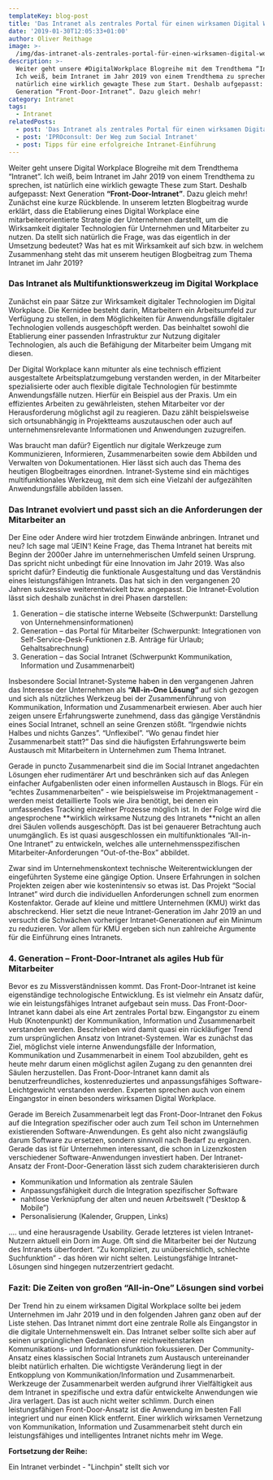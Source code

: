 ```yaml
---
templateKey: blog-post
title: 'Das Intranet als zentrales Portal für einen wirksamen Digital Workplace '
date: '2019-01-30T12:05:33+01:00'
author: Oliver Reithage
image: >-
  /img/das-intranet-als-zentrales-portal-für-einen-wirksamen-digital-workplace-2-.png
description: >-
  Weiter geht unsere #DigitalWorkplace Blogreihe mit dem Trendthema “Intranet”.
  Ich weiß, beim Intranet im Jahr 2019 von einem Trendthema zu sprechen, ist
  natürlich eine wirklich gewagte These zum Start. Deshalb aufgepasst: Next
  Generation “Front-Door-Intranet”. Dazu gleich mehr! 
category: Intranet
tags:
  - Intranet
relatedPosts:
  - post: 'Das Intranet als zentrales Portal für einen wirksamen Digital Workplace '
  - post: 'IPROconsult: Der Weg zum Social Intranet'
  - post: Tipps für eine erfolgreiche Intranet-Einführung
---
```

Weiter geht unsere Digital Workplace Blogreihe mit dem Trendthema “Intranet”. Ich weiß, beim Intranet im Jahr 2019 von einem Trendthema zu sprechen, ist natürlich eine wirklich gewagte These zum Start. Deshalb aufgepasst: Next Generation **“Front-Door-Intranet”**. Dazu gleich mehr! Zunächst eine kurze Rückblende. In unserem letzten Blogbeitrag wurde erklärt, dass die Etablierung eines Digital Workplace eine mitarbeiterorientierte Strategie der Unternehmen darstellt, um die Wirksamkeit digitaler Technologien für Unternehmen und Mitarbeiter zu nutzen. Da stellt sich natürlich die Frage, was das eigentlich in der Umsetzung bedeutet? Was hat es mit Wirksamkeit auf sich bzw. in welchem Zusammenhang steht das mit unserem heutigen Blogbeitrag zum Thema Intranet im Jahr 2019?

### Das Intranet als Multifunktionswerkzeug im Digital Workplace

Zunächst ein paar Sätze zur Wirksamkeit digitaler Technologien im Digital Workplace. Die Kernidee besteht darin, Mitarbeitern ein Arbeitsumfeld zur Verfügung zu stellen, in dem Möglichkeiten für Anwendungsfälle digitaler Technologien vollends ausgeschöpft werden. Das beinhaltet sowohl die Etablierung einer passenden Infrastruktur zur Nutzung digitaler Technologien, als auch die Befähigung der Mitarbeiter beim Umgang mit diesen.

Der Digital Workplace kann mitunter als eine technisch effizient ausgestaltete Arbeitsplatzumgebung verstanden werden, in der Mitarbeiter spezialisierte oder auch flexible digitale Technologien für bestimmte Anwendungsfälle nutzen. Hierfür ein Beispiel aus der Praxis. Um ein effizientes Arbeiten zu gewährleisten, stehen Mitarbeiter vor der Herausforderung möglichst agil zu reagieren. Dazu zählt beispielsweise sich ortsunabhängig in Projektteams auszutauschen oder auch auf unternehmensrelevante Informationen und Anwendungen zuzugreifen. 

Was braucht man dafür? Eigentlich nur digitale Werkzeuge zum Kommunizieren, Informieren, Zusammenarbeiten sowie dem Abbilden und Verwalten von Dokumentationen. Hier lässt sich auch das Thema des heutigen Blogbeitrages einordnen. Intranet-Systeme sind ein mächtiges multifunktionales Werkzeug, mit dem sich eine Vielzahl der aufgezählten Anwendungsfälle abbilden lassen. 

### Das Intranet evolviert und passt sich an die Anforderungen der Mitarbeiter an

Der Eine oder Andere wird hier trotzdem Einwände anbringen. Intranet und neu? Ich sage mal ‘JEIN’! Keine Frage, das Thema Intranet hat bereits mit Beginn der 2000er Jahre im unternehmerischen Umfeld seinen Ursprung. Das spricht nicht unbedingt für eine Innovation im Jahr 2019. Was also spricht dafür? Eindeutig die funktionale Ausgestaltung und das Verständnis eines leistungsfähigen Intranets. Das hat sich in den vergangenen 20 Jahren sukzessive weiterentwickelt bzw. angepasst. Die Intranet-Evolution lässt sich deshalb zunächst in drei Phasen darstellen: 

1. Generation – die statische interne Webseite (Schwerpunkt: Darstellung von Unternehmensinformationen)                                                                                                                                              
2. Generation – das Portal für Mitarbeiter (Schwerpunkt: Integrationen von Self-Service-Desk-Funktionen z.B. Anträge für Urlaub; Gehaltsabrechnung)                                                    
3. Generation – das Social Intranet (Schwerpunkt Kommunikation, Information und Zusammenarbeit)

Insbesondere Social Intranet-Systeme haben in den vergangenen Jahren das Interesse der Unternehmen als **“All-in-One Lösung”** auf sich gezogen und sich als nützliches Werkzeug bei der Zusammenführung von Kommunikation, Information und Zusammenarbeit erwiesen. Aber auch hier zeigen unsere Erfahrungswerte zunehmend, dass das gängige Verständnis eines Social Intranet, schnell an seine Grenzen stößt. “Irgendwie nichts Halbes und nichts Ganzes”. “Unflexibel”. “Wo genau findet hier Zusammenarbeit statt?” Das sind die häufigsten Erfahrungswerte beim Austausch mit Mitarbeitern in Unternehmen zum Thema Intranet. 

Gerade in puncto Zusammenarbeit sind die im Social Intranet angedachten Lösungen eher rudimentärer Art und beschränken sich auf das Anlegen einfacher Aufgabenlisten oder einen informellen Austausch in Blogs. Für ein “echtes Zusammenarbeiten” - wie beispielsweise im Projektmanagement - werden meist detaillierte Tools wie Jira benötigt, bei denen ein umfassendes Tracking einzelner Prozesse möglich ist. In der Folge wird die angesprochene **wirklich wirksame Nutzung des Intranets **nicht an allen drei Säulen vollends ausgeschöpft. Das ist bei genauerer Betrachtung auch unumgänglich. Es ist quasi ausgeschlossen ein multifunktionales “All-in-One Intranet” zu entwickeln, welches alle unternehmensspezifischen Mitarbeiter-Anforderungen “Out-of-the-Box” abbildet. 

Zwar sind im Unternehmenskontext technische Weiterentwicklungen der eingeführten Systeme eine gängige Option. Unsere Erfahrungen in solchen Projekten zeigen aber wie kostenintensiv so etwas ist. Das Projekt “Social Intranet” wird durch die individuellen Anforderungen schnell zum enormen Kostenfaktor. Gerade auf kleine und mittlere Unternehmen (KMU) wirkt das abschreckend. Hier setzt die neue Intranet-Generation im Jahr 2019 an und versucht die Schwächen vorheriger Intranet-Generationen auf ein Minimum zu reduzieren. Vor allem für KMU ergeben sich nun zahlreiche Argumente für die Einführung eines Intranets. 

### 4. Generation – Front-Door-Intranet als agiles Hub für Mitarbeiter

Bevor es zu Missverständnissen kommt. Das Front-Door-Intranet ist keine eigenständige technologische Entwicklung. Es ist vielmehr ein Ansatz dafür, wie ein leistungsfähiges Intranet aufgebaut sein muss. Das Front-Door-Intranet kann dabei als eine Art zentrales Portal bzw. Eingangstor zu einem Hub (Knotenpunkt) der Kommunikation, Information und Zusammenarbeit verstanden werden. Beschrieben wird damit quasi ein rückläufiger Trend zum ursprünglichen Ansatz von Intranet-Systemen. War es zunächst das Ziel, möglichst viele interne Anwendungsfälle der Information, Kommunikation und Zusammenarbeit in einem Tool abzubilden, geht es heute mehr darum einen möglichst agilen Zugang zu den genannten drei Säulen herzustellen. Das Front-Door-Intranet kann damit als benutzerfreundliches, kostenreduziertes und anpassungsfähiges Software-Leichtgewicht verstanden werden. Experten sprechen auch von einem Eingangstor in einen besonders wirksamen Digital Workplace. 

Gerade im Bereich Zusammenarbeit legt das Front-Door-Intranet den Fokus auf die Integration spezifischer oder auch zum Teil schon im Unternehmen existierenden Software-Anwendungen. Es geht also nicht zwangsläufig darum Software zu ersetzen, sondern sinnvoll nach Bedarf zu ergänzen. Gerade das ist für Unternehmen interessant, die schon in Lizenzkosten verschiedener Software-Anwendungen investiert haben. Der Intranet-Ansatz der Front-Door-Generation lässt sich zudem charakterisieren durch 

* Kommunikation und Information als zentrale Säulen 
* Anpassungsfähigkeit durch die Integration spezifischer Software 
* nahtlose Verknüpfung der alten und neuen Arbeitswelt (“Desktop & Mobile”) 
* Personalisierung (Kalender, Gruppen, Links)

.... und eine herausragende Usability. Gerade letzteres ist vielen Intranet-Nutzern aktuell ein Dorn im Auge. Oft sind die Mitarbeiter bei der Nutzung des Intranets überfordert. “Zu kompliziert, zu unübersichtlich, schlechte Suchfunktion” - das hören wir nicht selten. Leistungsfähige Intranet-Lösungen sind hingegen nutzerzentriert gedacht. 

### Fazit: Die Zeiten von großen “All-in-One” Lösungen sind vorbei

Der Trend hin zu einem wirksamen Digital Workplace sollte bei jedem Unternehmen im Jahr 2019 und in den folgenden Jahren ganz oben auf der Liste stehen. Das Intranet nimmt dort eine zentrale Rolle als Eingangstor in die digitale Unternehmenswelt ein. Das Intranet selber sollte sich aber auf seinen ursprünglichen Gedanken einer reichweitenstarken Kommunikations- und Informationsfunktion fokussieren. Der Community-Ansatz eines klassischen Social Intranets zum Austausch untereinander bleibt natürlich erhalten. Die wichtigste Veränderung liegt in der Entkopplung von Kommunikation/Information und Zusammenarbeit. Werkzeuge der Zusammenarbeit werden aufgrund ihrer Vielfältigkeit aus dem Intranet in spezifische und extra dafür entwickelte Anwendungen wie Jira verlagert. Das ist auch nicht weiter schlimm. Durch einen leistungsfähigen Front-Door-Ansatz ist die Anwendung im besten Fall integriert und nur einen Klick entfernt. Einer wirklich wirksamen Vernetzung von Kommunikation, Information und Zusammenarbeit steht durch ein leistungsfähiges und intelligentes Intranet nichts mehr im Wege.

**Fortsetzung der Reihe:**

Ein Intranet verbindet - "Linchpin" stellt sich vor
